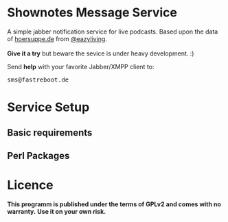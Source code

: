 # Shownotes Message Service

A simple jabber notification service for live podcasts. Based upon the data of [hoersuppe.de](http://hoersuppe.de "hoersuppe.de") from [@eazyliving](https://github.com/eazyliving "@eazyliving").
<br>
<br>
**Give it a try** but beware the sevice is under heavy development. :) 

Send **help** with your favorite Jabber/XMPP client to:<br>
<pre>
sms@fastreboot.de
</pre>

# Service Setup

## Basic requirements 

## Perl Packages

# Licence

**This programm is published under the terms of GPLv2 and comes with no warranty.**
**Use it on your own risk.**
